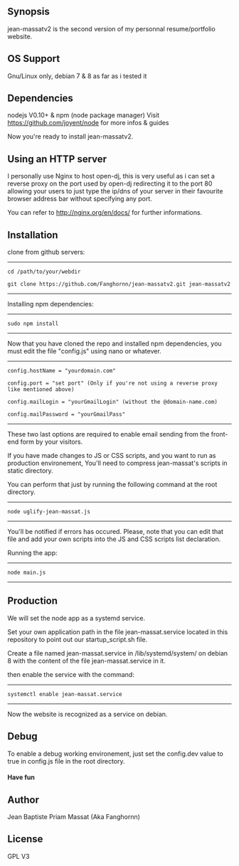 ## Synopsis

jean-massatv2 is the second version of my personnal resume/portfolio website.

## OS Support

Gnu/Linux only, debian 7 & 8 as far as i tested it

## Dependencies
  
nodejs V0.10+ & npm (node package manager) 
Visit https://github.com/joyent/node for more infos & guides

Now you're ready to install jean-massatv2.

## Using an HTTP server

I personally use Nginx to host open-dj, this is very useful as i can set a reverse proxy on the port used by open-dj
redirecting it to the port 80 allowing your users to just type the ip/dns of your server in their favourite browser address bar without specifying any port.

You can refer to http://nginx.org/en/docs/ for further informations.

## Installation

clone from github servers:

---------------------------------------------------

    cd /path/to/your/webdir
 
    git clone https://github.com/Fanghornn/jean-massatv2.git jean-massatv2

---------------------------------------------------

Installing npm dependencies:
  
----------------------------------------------------
    
    sudo npm install
    
----------------------------------------------------

Now that you have cloned the repo and installed npm dependencies, 
you must edit the file "config.js" using nano or whatever.

---------------------------------------------------

    config.hostName = "yourdomain.com"
    
    config.port = "set port" (Only if you're not using a reverse proxy like mentioned above)

    config.mailLogin = "yourGmailLogin" (without the @domain-name.com)

    config.mailPassword = "yourGmailPass"

---------------------------------------------------

These two last options are required to enable email sending from the front-end form by your visitors.

If you have made changes to JS or CSS scripts, and you want to run as production environement,
You'll need to compress jean-massat's scripts in static directory.

You can perform that just by running the following command at the root directory.

----------------------------------------------------

    node uglify-jean-massat.js

----------------------------------------------------

You'll be notified if errors has occured.
Please, note that you can edit that file and add your own scripts into the JS and CSS scripts list declaration.

Running the app:

----------------------------------------------------

    node main.js

----------------------------------------------------

## Production

We will set the node app as a systemd service.

Set your own application path in the file jean-massat.service located in this repository to point out our startup_script.sh file.

Create a file named jean-massat.service in /lib/systemd/system/ on debian 8 with the content of the file jean-massat.service in it.

then enable the service with the command:

----------------------------------------------------

    systemctl enable jean-massat.service

----------------------------------------------------

Now the website is recognized as a service on debian.

## Debug 

To enable a debug working environement, just set the config.dev value to true in config.js file in the root directory.

#### Have fun

## Author

Jean Baptiste Priam Massat (Aka Fanghornn)

## License

GPL V3
